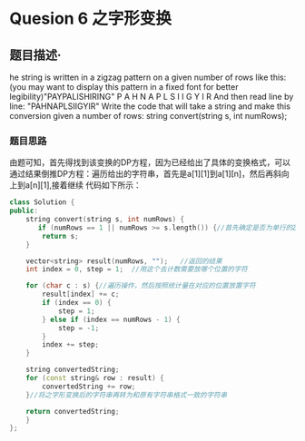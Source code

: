 # Quesion 6 之字形变换
## 题目描述·
he string is written in a zigzag pattern on a given number of rows like this: (you may want to display this pattern in a fixed font for better legibility)"PAYPALISHIRING"
P   A   H   N
A P L S I I G
Y   I   R
And then read line by line: "PAHNAPLSIIGYIR"
Write the code that will take a string and make this conversion given a number of rows:
string convert(string s, int numRows);
### 题目思路
由题可知，首先得找到该变换的DP方程，因为已经给出了具体的变换格式，可以通过结果倒推DP方程：遍历给出的字符串，首先是a[1][1]到a[1][n]，然后再斜向上到a[n][1],接着继续
代码如下所示：
```C++
class Solution {
public:
    string convert(string s, int numRows) {
       if (numRows == 1 || numRows >= s.length()) {//首先确定是否为单行的Z字形变换，是的话直接返回该字符串
        return s;
    }

    vector<string> result(numRows, "");   //返回的结果
    int index = 0, step = 1;  //用这个去计数需要放哪个位置的字符

    for (char c : s) {//遍历操作，然后按照统计量在对应的位置放置字符
        result[index] += c;
        if (index == 0) {
            step = 1;
        } else if (index == numRows - 1) {
            step = -1;
        }
        index += step;
    }

    string convertedString;
    for (const string& row : result) {
        convertedString += row;
    }//将之字形变换后的字符串再转为和原有字符串格式一致的字符串

    return convertedString;
    }
};
```
